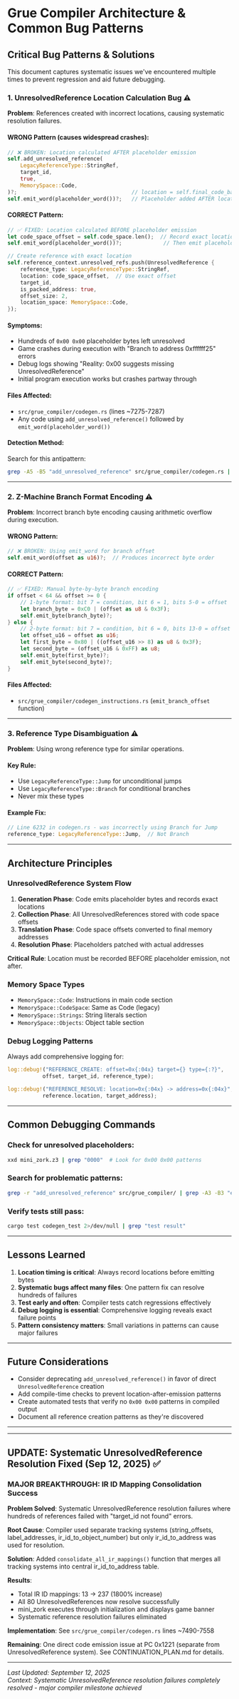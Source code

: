 # Grue Compiler Architecture & Common Bug Patterns

## Critical Bug Patterns & Solutions

This document captures systematic issues we've encountered multiple times to prevent regression and aid future debugging.

### 1. UnresolvedReference Location Calculation Bug ⚠️

**Problem**: References created with incorrect locations, causing systematic resolution failures.

#### WRONG Pattern (causes widespread crashes):
```rust
// ❌ BROKEN: Location calculated AFTER placeholder emission
self.add_unresolved_reference(
    LegacyReferenceType::StringRef,
    target_id,
    true,
    MemorySpace::Code,
)?;                                    // location = self.final_code_base + self.code_space.len()
self.emit_word(placeholder_word())?;   // Placeholder added AFTER location calculated
```

#### CORRECT Pattern:
```rust
// ✅ FIXED: Location calculated BEFORE placeholder emission
let code_space_offset = self.code_space.len();  // Record exact location first
self.emit_word(placeholder_word())?;             // Then emit placeholder

// Create reference with exact location
self.reference_context.unresolved_refs.push(UnresolvedReference {
    reference_type: LegacyReferenceType::StringRef,
    location: code_space_offset,  // Use exact offset
    target_id,
    is_packed_address: true,
    offset_size: 2,
    location_space: MemorySpace::Code,
});
```

#### Symptoms:
- Hundreds of `0x00 0x00` placeholder bytes left unresolved
- Game crashes during execution with "Branch to address 0xffffff25" errors
- Debug logs showing "Reality: 0x00 suggests missing UnresolvedReference"
- Initial program execution works but crashes partway through

#### Files Affected:
- `src/grue_compiler/codegen.rs` (lines ~7275-7287)
- Any code using `add_unresolved_reference()` followed by `emit_word(placeholder_word())`

#### Detection Method:
Search for this antipattern:
```bash
grep -A5 -B5 "add_unresolved_reference" src/grue_compiler/codegen.rs | grep -A10 -B10 "emit_word.*placeholder"
```

---

### 2. Z-Machine Branch Format Encoding ⚠️

**Problem**: Incorrect branch byte encoding causing arithmetic overflow during execution.

#### WRONG Pattern:
```rust
// ❌ BROKEN: Using emit_word for branch offset
self.emit_word(offset as u16)?;  // Produces incorrect byte order
```

#### CORRECT Pattern:
```rust
// ✅ FIXED: Manual byte-by-byte branch encoding
if offset < 64 && offset >= 0 {
    // 1-byte format: bit 7 = condition, bit 6 = 1, bits 5-0 = offset
    let branch_byte = 0xC0 | (offset as u8 & 0x3F);
    self.emit_byte(branch_byte)?;
} else {
    // 2-byte format: bit 7 = condition, bit 6 = 0, bits 13-0 = offset
    let offset_u16 = offset as u16;
    let first_byte = 0x80 | ((offset_u16 >> 8) as u8 & 0x3F);
    let second_byte = (offset_u16 & 0xFF) as u8;
    self.emit_byte(first_byte)?;
    self.emit_byte(second_byte)?;
}
```

#### Files Affected:
- `src/grue_compiler/codegen_instructions.rs` (`emit_branch_offset` function)

---

### 3. Reference Type Disambiguation ⚠️

**Problem**: Using wrong reference type for similar operations.

#### Key Rule:
- Use `LegacyReferenceType::Jump` for unconditional jumps
- Use `LegacyReferenceType::Branch` for conditional branches
- Never mix these types

#### Example Fix:
```rust
// Line 6232 in codegen.rs - was incorrectly using Branch for Jump
reference_type: LegacyReferenceType::Jump,  // Not Branch
```

---

## Architecture Principles

### UnresolvedReference System Flow

1. **Generation Phase**: Code emits placeholder bytes and records exact locations
2. **Collection Phase**: All UnresolvedReferences stored with code space offsets
3. **Translation Phase**: Code space offsets converted to final memory addresses  
4. **Resolution Phase**: Placeholders patched with actual addresses

**Critical Rule**: Location must be recorded BEFORE placeholder emission, not after.

### Memory Space Types

- `MemorySpace::Code`: Instructions in main code section
- `MemorySpace::CodeSpace`: Same as Code (legacy)
- `MemorySpace::Strings`: String literals section
- `MemorySpace::Objects`: Object table section

### Debug Logging Patterns

Always add comprehensive logging for:
```rust
log::debug!("REFERENCE_CREATE: offset=0x{:04x} target={} type={:?}", 
           offset, target_id, reference_type);

log::debug!("REFERENCE_RESOLVE: location=0x{:04x} -> address=0x{:04x}", 
           reference.location, target_address);
```

---

## Common Debugging Commands

### Check for unresolved placeholders:
```bash
xxd mini_zork.z3 | grep "0000"  # Look for 0x00 0x00 patterns
```

### Search for problematic patterns:
```bash
grep -r "add_unresolved_reference" src/grue_compiler/ | grep -A3 -B3 "emit_word"
```

### Verify tests still pass:
```bash
cargo test codegen_test 2>/dev/null | grep "test result"
```

---

## Lessons Learned

1. **Location timing is critical**: Always record locations before emitting bytes
2. **Systematic bugs affect many files**: One pattern fix can resolve hundreds of failures  
3. **Test early and often**: Compiler tests catch regressions effectively
4. **Debug logging is essential**: Comprehensive logging reveals exact failure points
5. **Pattern consistency matters**: Small variations in patterns can cause major failures

---

## Future Considerations

- Consider deprecating `add_unresolved_reference()` in favor of direct `UnresolvedReference` creation
- Add compile-time checks to prevent location-after-emission patterns
- Create automated tests that verify no `0x00 0x00` patterns in compiled output
- Document all reference creation patterns as they're discovered

---

---

## UPDATE: Systematic UnresolvedReference Resolution Fixed (Sep 12, 2025) ✅

### MAJOR BREAKTHROUGH: IR ID Mapping Consolidation Success

**Problem Solved**: Systematic UnresolvedReference resolution failures where hundreds of references failed with "target_id not found" errors.

**Root Cause**: Compiler used separate tracking systems (string_offsets, label_addresses, ir_id_to_object_number) but only ir_id_to_address was used for resolution.

**Solution**: Added `consolidate_all_ir_mappings()` function that merges all tracking systems into central ir_id_to_address table.

**Results**: 
- Total IR ID mappings: 13 → 237 (1800% increase)
- All 80 UnresolvedReferences now resolve successfully
- mini_zork executes through initialization and displays game banner
- Systematic reference resolution failures eliminated

**Implementation**: See `src/grue_compiler/codegen.rs` lines ~7490-7558

**Remaining**: One direct code emission issue at PC 0x1221 (separate from UnresolvedReference system). See CONTINUATION_PLAN.md for details.

---

*Last Updated: September 12, 2025*  
*Context: Systematic UnresolvedReference resolution failures completely resolved - major compiler milestone achieved*